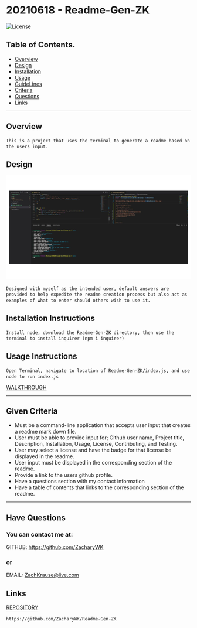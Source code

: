 # 20210618 - Readme-Gen-ZK 

![License](https://img.shields.io/badge/License-WTFPL-blue.svg)

 ## Table of Contents.
 * [Overview](#overview)
 * [Design](#overview)
 * [Installation](#overview)
 * [Usage](#overview)
 * [GuideLines](#overview)
 * [Criteria](#given-criteria)
 * [Questions](#have-questions)
 * [Links](#links)
---


## Overview 
    This is a project that uses the terminal to generate a readme based on the users input.

## Design
![image](./img/image1.png)

    Designed with myself as the intended user, default answers are provided to help expedite the readme creation process but also act as examples of what to enter should others wish to use it.

## Installation Instructions
    Install node, download the Readme-Gen-ZK directory, then use the terminal to install inquirer (npm i inquirer)

## Usage Instructions
    Open Terminal, navigate to location of Readme-Gen-ZK/index.js, and use node to run index.js

[WALKTHROUGH]({https://github.com/ZacharyWK/Readme-Gen-ZK/raw/main/Readme-Gen-ZK.webm} "WALKTHROUGH")


---
## Given Criteria
* Must be a command-line application that accepts user input that creates a readme mark down file. 
* User must be able to provide input for; Github user name, Project title, Description, Installation, Usage, License, Contributing, and Testing.
* User may select a license and have the badge for that license be displayed in the readme.
* User input must be displayed in the corresponding section of the readme.
* Provide a link to the users github profile.
* Have a questions section with my contact information
* Have a table of contents that links to the corresponding section of the readme.


---
## Have Questions
### You can contact me at:

GITHUB: <https://github.com/ZacharyWK>

### or

EMAIL: <ZachKrause@live.com>


## Links
[REPOSITORY](https://github.com/ZacharyWK/Readme-Gen-ZK)
```
https://github.com/ZacharyWK/Readme-Gen-ZK
```
